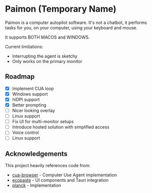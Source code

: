 # Paimon (Temporary Name)

Paimon is a computer autopilot software.
It's not a chatbot, it performs tasks for you, on your computer, using your keyboard and mouse.

It supports BOTH MACOS and WINDOWS.

Current limitations:

- Interrupting the agent is sketchy
- Only works on the primary monitor

## Roadmap

- [x] Implement CUA loop
- [x] Windows support
- [x] hiDPI support
- [x] Better prompting
- [ ] Nicer looking overlay
- [ ] Linux support
- [ ] Fix UI for multi-monitor setups
- [ ] Introduce hosted solution with simplified access
- [ ] Voice control
- [ ] Linux support

## Acknowledgements

This project heavily references code from:

- [cua-browser](https://github.com/browserbase/cua-browser) - Computer Use Agent implementation
- [ecopaste](https://github.com/EcoPasteHub/EcoPaste) - UI components and Tauri integration
- [planck](https://www.planckapp.com/) - Implementation
